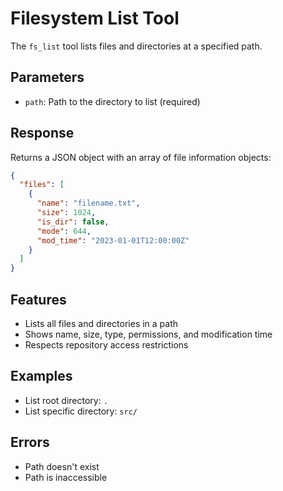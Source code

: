 # Filesystem List Tool

The `fs_list` tool lists files and directories at a specified path.

## Parameters

- `path`: Path to the directory to list (required)

## Response

Returns a JSON object with an array of file information objects:
```json
{
  "files": [
    {
      "name": "filename.txt",
      "size": 1024,
      "is_dir": false,
      "mode": 644,
      "mod_time": "2023-01-01T12:00:00Z"
    }
  ]
}
```

## Features

- Lists all files and directories in a path
- Shows name, size, type, permissions, and modification time
- Respects repository access restrictions

## Examples

- List root directory: `.`
- List specific directory: `src/`

## Errors

- Path doesn't exist
- Path is inaccessible 